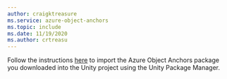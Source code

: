 ```yaml
---
author: craigktreasure
ms.service: azure-object-anchors
ms.topic: include
ms.date: 11/19/2020
ms.author: crtreasu
---
```

Follow the instructions <a href="https://docs.unity3d.com/Manual/upm-ui-tarball.html" target="_blank">here</a> to import
the Azure Object Anchors package you downloaded into the Unity project using the Unity Package Manager.
